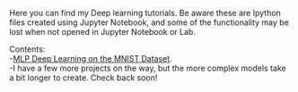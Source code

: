 
Here you can find my Deep learning tutorials. Be aware these are Ipython files created using Jupyter Notebook, 
and some of the functionality may be lost when not opened in Jupyter Notebook or Lab.

Contents:<br />
  -[MLP Deep Learning on the MNIST Dataset](https://github.com/chrisman1015/Deep-Learning/blob/master/MLP%20Deep%20Learning%20on%20MNIST%20Data/MLP%20Deep%20Learning%20on%20Mnist%20Data.ipynb).<br />
  -I have a few more projects on the way, but the more complex models take a bit longer to create. Check back soon!
